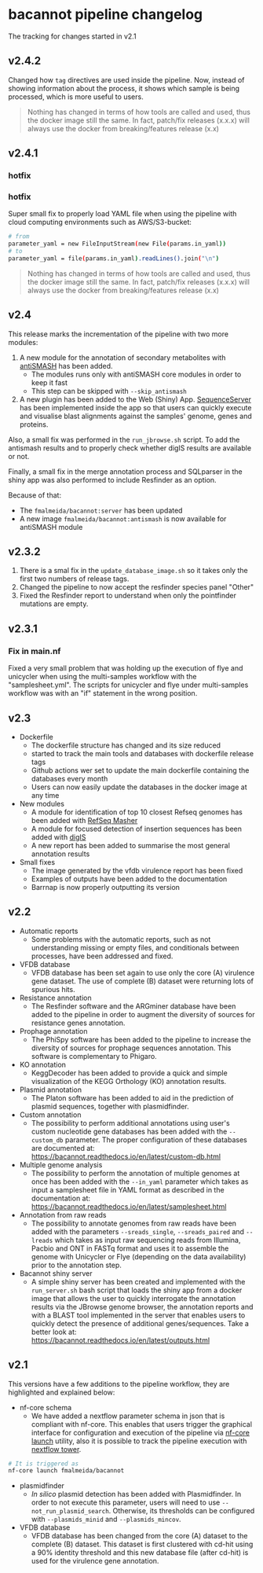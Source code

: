 # bacannot pipeline changelog

The tracking for changes started in v2.1

## v2.4.2

Changed how `tag` directives are used inside the pipeline. Now, instead of showing information about the process, it shows which sample is being processed, which is more useful to users.

> Nothing has changed in terms of how tools are called and used, thus the docker image still the same. In fact, patch/fix releases (x.x.x) will always use the docker from breaking/features release (x.x)

## v2.4.1

### hotfix

### hotfix

Super small fix to properly load YAML file when using the pipeline with cloud computing environments such as AWS/S3-bucket:

```bash
# from
parameter_yaml = new FileInputStream(new File(params.in_yaml))
# to
parameter_yaml = file(params.in_yaml).readLines().join("\n")
```

> Nothing has changed in terms of how tools are called and used, thus the docker image still the same. In fact, patch/fix releases (x.x.x) will always use the docker from breaking/features release (x.x)

## v2.4

This release marks the incrementation of the pipeline with two more modules:

1. A new module for the annotation of secondary metabolites with [antiSMASH](https://docs.antismash.secondarymetabolites.org/) has been added.
    + The modules runs only with antiSMASH core modules in order to keep it fast
    + This step can be skipped with `--skip_antismash`
2. A new plugin has been added to the Web (Shiny) App. [SequenceServer](https://sequenceserver.com/) has been implemented inside the app so that users can quickly execute and visualise blast alignments against the samples' genome, genes and proteins.

Also, a small fix was performed in the `run_jbrowse.sh` script. To add the antismash results and to properly check whether digIS results are available or not.

Finally, a small fix in the merge annotation process and SQLparser in the shiny app was also performed to include Resfinder as an option.

Because of that:

+ The `fmalmeida/bacannot:server` has been updated
+ A new image `fmalmeida/bacannot:antismash` is now available for antiSMASH module

## v2.3.2

1. There is a smal fix in the `update_database_image.sh` so it takes only the first two numbers of release tags.
2. Changed the pipeline to now accept the resfinder species panel "Other"
3. Fixed the Resfinder report to understand when only the pointfinder mutations are empty.

## v2.3.1

### Fix in main.nf

Fixed a very small problem that was holding up the execution of flye and unicycler when using the multi-samples workflow with the "samplesheet.yml". The scripts for unicycler and flye under multi-samples workflow was with an "if" statement in the wrong position.

## v2.3

* Dockerfile
    + The dockerfile structure has changed and its size reduced
    + started to track the main tools and databases with dockerfile release tags
    + Github actions wer set to update the main dockerfile containing the databases every month
    + Users can now easily update the databases in the docker image at any time
* New modules
    + A module for identification of top 10 closest Refseq genomes has been added with [RefSeq Masher](https://github.com/phac-nml/refseq_masher)
    + A module for focused detection of insertion sequences has been added with [digIS](https://github.com/janka2012/digIS)
    + A new report has been added to summarise the most general annotation results
* Small fixes
    + The image generated by the vfdb virulence report has been fixed
    + Examples of outputs have been added to the documentation
    + Barrnap is now properly outputting its version

## v2.2

* Automatic reports
    + Some problems with the automatic reports, such as not understanding missing or empty files, and conditionals between processes, have been addressed and fixed.
* VFDB database
    + VFDB database has been set again to use only the core (A) virulence gene dataset. The use of complete (B) dataset were returning lots of spurious hits.
* Resistance annotation
    + The Resfinder software and the ARGminer database have been added to the pipeline in order to augment the diversity of sources for resistance genes annotation.
* Prophage annotation
    + The PhiSpy software has been added to the pipeline to increase the diversity of sources for prophage sequences annotation. This software is complementary to Phigaro.
* KO annotation
    + KeggDecoder has been added to provide a quick and simple visualization of the KEGG Orthology (KO) annotation results.
* Plasmid annotation
    + The Platon software has been added to aid in the prediction of plasmid sequences, together with plasmidfinder.
* Custom annotation
    + The possibility to perform additional annotations using user's custom nucleotide gene databases has been added with the `--custom_db` parameter. The proper configuration of these databases are documented at: https://bacannot.readthedocs.io/en/latest/custom-db.html
* Multiple genome analysis
    + The possibility to perform the annotation of multiple genomes at once has been added with the `--in_yaml` parameter which takes as input a samplesheet file in YAML format as described in the documentation at: https://bacannot.readthedocs.io/en/latest/samplesheet.html
* Annotation from raw reads
    + The possibility to annotate genomes from raw reads have been added with the parameters `--sreads_single`, `--sreads_paired` and `--lreads` which takes as input raw sequencing reads from Illumina, Pacbio and ONT in FASTq format and uses it to assemble the genome with Unicycler or Flye (depending on the data availability) prior to the annotation step.
* Bacannot shiny server
    + A simple shiny server has been created and implemented with the `run_server.sh` bash script that loads the shiny app from a docker image that allows the user to quickly interrogate the annotation results via the JBrowse genome browser, the annotation reports and with a BLAST tool implemented in the server that enables users to quickly detect the presence of additional genes/sequences. Take a better look at: https://bacannot.readthedocs.io/en/latest/outputs.html

## v2.1

This versions have a few additions to the pipeline workflow, they are highlighted and explained below:

* nf-core schema
    + We have added a nextflow parameter schema in json that is compliant with nf-core. This enables that users trigger the graphical interface for configuration and execution of the pipeline via [nf-core launch](https://nf-co.re/launch) utility, also it is possible to track the pipeline execution with [nextflow tower](https://tower.nf/).

```bash
# It is triggered as
nf-core launch fmalmeida/bacannot
```

* plasmidfinder
    + _In silico_ plasmid detection has been added with Plasmidfinder. In order to not execute this parameter, users will need to use `--not_run_plasmid_search`. Otherwise, its thresholds can be configured with `--plasmids_minid` and `--plasmids_mincov`.
* VFDB database
    + VFDB database has been changed from the core (A) dataset to the complete (B) dataset. This dataset is first clustered with cd-hit using a 90% identity threshold and this new database file (after cd-hit) is used for the virulence gene annotation.
